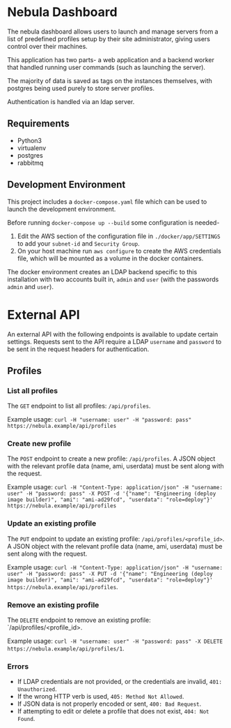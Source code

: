 # Nebula Dashboard

The nebula dashboard allows users to launch and manage servers from a list of predefined profiles setup by their site administrator, giving users control over their machines.

This application has two parts- a web application and a backend worker that handled running user commands (such as launching the server).

The majority of data is saved as tags on the instances themselves, with postgres being used purely to store server profiles.

Authentication is handled via an ldap server.

## Requirements

* Python3
* virtualenv
* postgres
* rabbitmq

## Development Environment

This project includes a `docker-compose.yaml` file which can be used to launch the development environment.

Before running `docker-compose up --build` some configuration is needed-

1. Edit the AWS section of the configuration file in `./docker/app/SETTINGS` to add your `subnet-id` and `Security Group`.
2. On your host machine run `aws configure` to create the AWS credentials file, which will be mounted as a volume in the docker containers.

The docker environment creates an LDAP backend specific to this installation with two accounts built in, `admin` and `user` (with the passwords `admin` and `user`).


# External API

An external API with the following endpoints is available to update certain settings. Requests sent to the API require a LDAP `username` and `password` to be sent in the request headers for authentication.

## Profiles

### List all profiles

The `GET` endpoint to list all profiles: `/api/profiles`.

Example usage: `curl -H "username: user" -H "password: pass" https://nebula.example/api/profiles`

### Create new profile

The `POST` endpoint to create a new profile: `/api/profiles`. A JSON object with the relevant profile data (name, ami, userdata) must be sent along with the request.

Example usage: `curl -H "Content-Type: application/json" -H "username: user" -H "password: pass" -X POST -d '{"name": "Engineering (deploy image builder)", "ami": "ami-ad29fcd", "userdata": "role=deploy"}' https://nebula.example/api/profiles`

### Update an existing profile

The `PUT` endpoint to update an existing profile: `/api/profiles/<profile_id>`. A JSON object with the relevant profile data (name, ami, userdata) must be sent along with the request.

Example usage: `curl -H "Content-Type: application/json" -H "username: user" -H "password: pass" -X PUT -d '{"name": "Engineering (deploy image builder)", "ami": "ami-ad29fcd", "userdata": "role=deploy"}' https://nebula.example/api/profiles`.

### Remove an existing profile

The `DELETE` endpoint to remove an existing profile: `/api/profiles/<profile_id>.

Example usage: `curl -H "username: user" -H "password: pass" -X DELETE https://nebula.example/api/profiles/1`.

### Errors

* If LDAP credentials are not provided, or the credentials are invalid, `401: Unauthorized`.
* If the wrong HTTP verb is used, `405: Method Not Allowed`.
* If JSON data is not properly encoded or sent, `400: Bad Request`.
* If attempting to edit or delete a profile that does not exist, `404: Not Found`.
